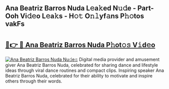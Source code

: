 ## Ana Beatriz Barros Nuda L𝚎a𝚔ed N𝚞𝚍e - Part-Ooh Vi𝚍𝚎o L𝚎a𝚔s - H𝚘𝚝 O𝚗𝚕yf𝚊ns P𝚑𝚘tos vakFs

# <h2><a href="http://kfcqh6e.oniu.top/?m=Ana+Beatriz+Barros+Nuda">🔗👉 🔴 Ana Beatriz Barros Nuda P𝚑ot𝚘𝚜 V𝚒d𝚎o</a></h2>

[![Ana Beatriz Barros Nuda Nu𝚍e𝚜](https://i.imgur.com/0qMVB7G.gif)](http://kfcqh6e.oniu.top/?m=Ana+Beatriz+Barros+Nuda)
Digital media provider and amusement giver Ana Beatriz Barros Nuda, celebrated for sharing dance and lifestyle ideas through viral dance routines and compact clips. Inspiring speaker Ana Beatriz Barros Nuda, celebrated for their ability to motivate and inspire others through their words.  
